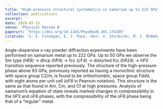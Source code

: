 ```yaml
---
title: "High-pressure structural systematics in samarium up to 222 GPa"
collection: publications
excerpt: ''
date: 2020-05-15
venue: 'Physical Review B'
paperurl: 'https://doi.org/10.1103/PhysRevB.101.174109'
citation: 'S. E. Finnegan, E. J. Pace, <b>C. V. Storm</b>, M. I. McMahon, S. G. MacLeod, H.-P. Liermann, K. Glazyrin. <i>High-pressure structural systematics in samarium up to 222 GPa</i>, Phys. Rev. B 101, 174109 (2020).'
---
```


Angle-dispersive x-ray powder diffraction experiments have been performed on samarium metal up to 222 GPa. Up to 50 GPa we observe the Sm type (hR9) → dhcp (hP4) → fcc (cF4) → distorted fcc (hR24) → hP3 transition sequence reported previously. The structure of the high-pressure phase above 93 GPa, previously reported as having a monoclinic structure with space group C2/m, is found to be orthorhombic, space group Fddd, with eight atoms per unit cell (oF8 in Pearson notation). This structure is the same as that found in Am, Cm, and Cf at high pressures. Analysis of samarium’s equation of state reveals marked changes in compressibility in the hP3 and oF8 phases, with the compressibility of the oF8 phase being that of a “regular” metal.